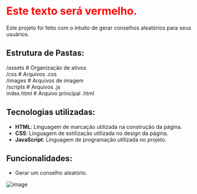 <h1 style="color: #ff0000">Este texto será vermelho.</h1>
Este projeto foi feito com o intuito de gerar conselhos aleatórios para seus usuários.

## Estrutura de Pastas:
 /assets         # Organização de ativos <br/>
   /css          # Arquivos .css  <br/>
   /images       # Arquivos de imagem  <br/>
   /scripts      # Arquivos .js  <br/>
 index.html      # Arquivo principal .html  <br/>

## Tecnologias utilizadas:
- **HTML**: Linguagem de marcação utilizada na construção da página.
- **CSS**: Linguagem de estilização utilizada no design da página.
- **JavaScript**: Linguagem de programação utilizada no projeto.

## Funcionalidades:
- Gerar um conselho aleatório.

![image](https://github.com/user-attachments/assets/16ba80e7-4c87-4869-880b-4060c3f9814d)

